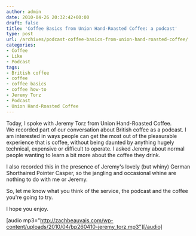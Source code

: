 ```yaml
---
author: admin
date: 2010-04-26 20:32:42+00:00
draft: false
title: 'Coffee Basics from Union Hand-Roasted Coffee: a podcast'
type: post
url: /archives/podcast-coffee-basics-from-union-hand-roasted-coffee/
categories:
- Coffee
- Like
- Podcast
tags:
- British coffee
- coffee
- coffee basics
- coffee how-to
- Jeremy Torz
- Podcast
- Union Hand-Roasted Coffee
---
```


Today, I spoke with Jeremy Torz from Union Hand-Roasted Coffee. We recorded part of our conversation about British coffee as a podcast. I am interested in ways people can get the most out of the pleasurable experience that is coffee, without being daunted by anything hugely technical, expensive or difficult to operate. I asked Jeremy about normal people wanting to learn a bit more about the coffee they drink.

I also recorded this in the presence of Jeremy's lovely (but whiny) German Shorthaired Pointer Casper, so the jangling and occasional whine are nothing to do with me or Jeremy.

So, let me know what you think of the service, the podcast and the coffee you're going to try.

I hope you enjoy.

[audio mp3="http://zachbeauvais.com/wp-content/uploads/2010/04/bp260410-jeremy_torz.mp3"][/audio]
